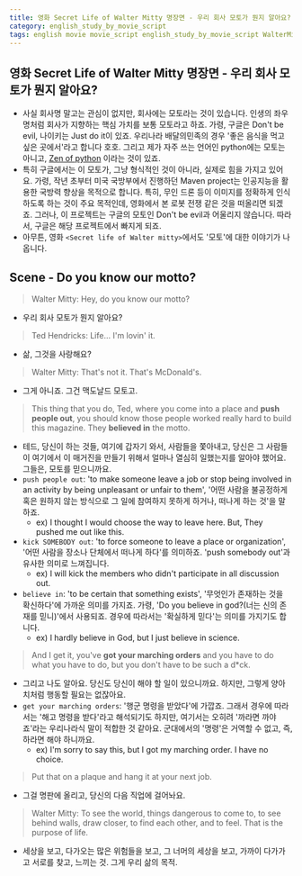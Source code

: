 ```yaml
---
title: 영화 Secret Life of Walter Mitty 명장면 - 우리 회사 모토가 뭔지 알아요?
category: english_study_by_movie_script
tags: english movie movie_script english_study_by_movie_script WalterMitty
---
```


## 영화 Secret Life of Walter Mitty 명장면 - 우리 회사 모토가 뭔지 알아요?

- 사실 회사명 말고는 관심이 없지만, 회사에는 모토라는 것이 있습니다. 인생의 좌우명처럼 회사가 지향하는 핵심 가치를 보통 모토라고 하죠. 가령, 구글은 Don't be evil, 나이키는 Just do it이 있죠. 우리나라 배달의민족의 경우 '좋은 음식을 먹고 싶은 곳에서'라고 합니다 호호. 그리고 제가 자주 쓰는 언어인 python에는 모토는 아니고, [Zen of python](https://www.python.org/dev/peps/pep-0020/) 이라는 것이 있죠.
- 특히 구글에서는 이 모토가, 그냥 형식적인 것이 아니라, 실제로 힘을 가지고 있어요. 가령, 작년 초부터 미국 국방부에서 진행하던 Maven project는 인공지능을 활용한 국방력 향상을 목적으로 합니다. 특히, 무인 드론 등이 이미지를 정확하게 인식하도록 하는 것이 주요 목적인데, 영화에서 본 로봇 전쟁 같은 것을 떠올리면 되겠죠. 그러나, 이 프로젝트는 구글의 모토인 Don't be evil과 어울리지 않습니다. 따라서, 구글은 해당 프로젝트에서 빠지게 되죠. 
- 아무튼, 영화 `<Secret life of Walter mitty>`에서도 '모토'에 대한 이야기가 나옵니다. 

## Scene - Do you know our motto? 

> Walter Mitty: Hey, do you know our motto?

- 우리 회사 모토가 뭔지 알아요? 

> Ted Hendricks: Life... I'm lovin' it.

- 삶, 그것을 사랑해요?

> Walter Mitty: That's not it. That's McDonald's. 

- 그게 아니죠. 그건 맥도날드 모토고. 

> This thing that you do, Ted, where you come into a place and **push people out**, you should know those people worked really hard to build this magazine. They **believed in** the motto. 

- 테드, 당신이 하는 것들, 여기에 갑자기 와서, 사람들을 쫓아내고, 당신은 그 사람들이 여기에서 이 매거진을 만들기 위해서 얼마나 열심히 일했는지를 알아야 했어요. 그들은, 모토를 믿으니까요. 
- `push people out`: 'to make someone leave a job or stop being involved in an activity by being unpleasant or unfair to them', '어떤 사람을 불공정하게 혹은 원하지 않는 방식으로 그 일에 참여하지 못하게 하거나, 떠나게 하는 것'을 말하죠. 
  - ex) I thought I would choose the way to leave here. But, They pushed me out like this. 
- `kick SOMEBODY out`: 'to force someone to leave a place or organization', '어떤 사람을 장소나 단체에서 떠나게 하다'를 의미하죠. 'push somebody out'과 유사한 의미로 느껴집니다.
  - ex) I will kick the members who didn't participate in all discussion out. 
- `believe in`: 'to be certain that something exists', '무엇인가 존재하는 것을 확신하다'에 가까운 의미를 가지죠. 가령, 'Do you believe in god?(너는 신의 존재를 믿니)'에서 사용되죠. 경우에 따라서는 '확실하게 믿다'는 의미를 가지기도 합니다.
  - ex) I hardly believe in God, but I just believe in science.

> And I get it, you've **got your marching orders** and you have to do what you have to do, but you don't have to be such a d*ck. 

- 그리고 나도 알아요. 당신도 당신이 해야 할 일이 있으니까요. 하지만, 그렇게 양아치처럼 행동할 필요는 없잖아요.
- `get your marching orders`: '행군 명령을 받았다'에 가깝죠. 그래서 경우에 따라서는 '해고 명령을 받다'라고 해석되기도 하지만, 여기서는 오히려 '까라면 까야죠'라는 우리나라식 말이 적합한 것 같아요. 군대에서의 '명령'은 거역할 수 없고, 즉, 하라면 해야 하니까요. 
  - ex) I'm sorry to say this, but I got my marching order. I have no choice.

> Put that on a plaque and hang it at your next job.

- 그걸 명판에 올리고, 당신의 다음 직업에 걸어놔요.

> Walter Mitty: To see the world, things dangerous to come to, to see behind walls, draw closer, to find each other, and to feel. That is the purpose of life.

- 세상을 보고, 다가오는 많은 위험들을 보고, 그 너머의 세상을 보고, 가까이 다가가고 서로를 찾고, 느끼는 것. 그게 우리 삶의 목적.
